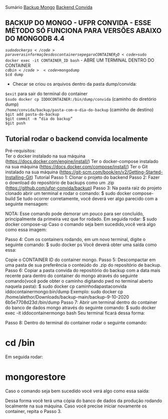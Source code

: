 Sumário
[Backup Mongo](#mongo)
[Backend Convida](#convida)

<a name="mongo"/>

## BACKUP DO MONGO - UFPR CONVIDA - ESSE MÉTODO SÓ FUNCIONA PARA VERSÕES ABAIXO DO MONGODB 4.4  
</hr>

<code>$sudo docker ps</code> para ver as informações dos containers e pegar o CONTAINER_ID  
<code>$sudo docker exec -it CONTAINER_ID bash</code> - ABRE UM TERMINAL DENTRO DO CONTAINER  
<code>$cd bin</code>  
<code>$mongodump</code>  
<code>$cd dump</code>  
<ul><li>Checar se criou os arquivos dentro da pasta dump/convida:</li></ul>  
<code>$exit</code> para sair do terminal do container</br>
<code>$sudo docker cp IDDOCONTAINER:/bin/dump/convida</code> (caminho do diretório dump)</br>
<code>/home/convida/backup/pasta-com-o-dia-do-backup</code> (caminho de destino)</br>
<code>$git add pasta-do-backup</code></br>
<code>$git commit -m “dia do backup”</code></br>
<code>$git push</code>


<a name="convida"/>

## Tutorial rodar o backend convida localmente

Pré-requisitos:  
Ter o docker instalado na sua máquina (https://docs.docker.com/engine/install/)
Ter o docker-compose instalado na sua máquina (https://docs.docker.com/compose/install/)
Ter o Git instalado na sua máquina (https://git-scm.com/book/en/v2/Getting-Started-Installing-Git)
Tutorial
Passo 1: Clonar o projeto do backend
Passo 2: Fazer o download do repositório de backups como um .zip (https://github.com/ufpr-convida/backup)
Passo 3: Na pasta raiz do projeto clonado abrir um terminal e rodar o comando:
$ sudo docker compose-build
Se tudo ocorrer corretamente, você deverá ver  algo parecido com a seguinte mensagem:

NOTA: Esse comando pode demorar um pouco para ser concluído, principalmente da primeira vez que for rodado.
Em seguida rodar:
$ sudo docker compose-up
Caso o comando seja bem sucedido,você verá algo como essa imagem:


Passo 4: Com os containers rodando, em um novo terminal, digite o seguinte comando:
$ sudo docker ps
Você deverá obter uma saída como essa:

Copie o CONTAINER ID do container mongo.
Passo 5: Descompactar em uma pasta de sua preferência o conteúdo do .zip do repositório de backup.
Passo 6: Copiar a pasta convida do repositório do backup com a data mais recente para dentro do container do mongo através do seguinte comando(você pode obter o caminho digitando pwd no terminal aberto naquela pasta):
$ sudo docker cp caminhodapastaconvida iddocontainermongo:bin/dump 
Exemplo: sudo docker cp /home/alethor/Downloads/backup-main/backup-9-10-2020 6b5e7708d23d:/bin/dump
Passo 7: Abrir um terminal dentro do container do banco de dados mongo através do seguinte comando:
$ sudo docker exec -it iddocontainermongo bash
	Seu terminal ficará dessa forma:


Passo 8: Dentro do terminal do container rodar o seguinte comando:
# cd /bin
Em seguida rodar:
# mongorestore
Caso o comando seja bem sucedido você verá algo como essa saída:


Dessa forma você terá uma cópia do banco de dados da produção rodando localmente na sua máquina.
Caso você precise iniciar novamente os container, repita o Passo 3.


